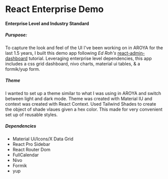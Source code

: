 # React Enterprise Demo
#### Enterprise Level and Industry Standard

##### Purspose:
To capture the look and feel of the UI I've been working on in AROYA for the last 1.5 years, I built this demo app following *Ed Roh's* [react-admin-dashboard](https://github.com/ed-roh/react-admin-dashboard) tutorial. Leveraging enterprise level dependencies, this app includes a css grid dashboard, nivo charts, material ui tables, & a formik/yup form.

##### Theme
I wanted to set up a theme similar to what I was using in AROYA and switch between light and dark mode. Theme was created with Material IU and context was created with React Context. Used Tailwind Shades to create the object of shade vlaues given a hex color. This made for very convenient set up of reusable styles. 

##### Dependencies
- Material Ui/Icons/X Data Grid
- React Pro Sidebar
- React Router Dom
- FullCalendar
- Nivo
- Formik
- yup
